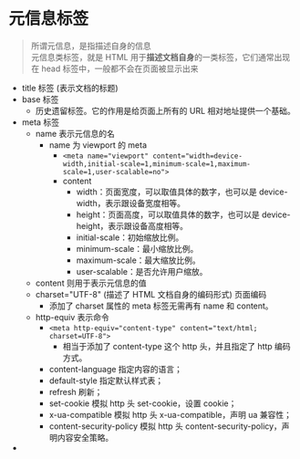 # 元信息标签
> 所谓元信息，是指描述自身的信息\
> 元信息类标签，就是 HTML 用于**描述文档自身**的一类标签，它们通常出现在 head 标签中，一般都不会在页面被显示出来

- title 标签 (表示文档的标题)
- base 标签
  - 历史遗留标签。它的作用是给页面上所有的 URL 相对地址提供一个基础。
- meta 标签
  - name 表示元信息的名
    - name 为 viewport 的 meta
      - `<meta name="viewport" content="width=device-width,initial-scale=1,minimum-scale=1,maximum-scale=1,user-scalable=no">`
      - content
        - width：页面宽度，可以取值具体的数字，也可以是 device-width，表示跟设备宽度相等。
        - height：页面高度，可以取值具体的数字，也可以是 device-height，表示跟设备高度相等。
        - initial-scale：初始缩放比例。
        - minimum-scale：最小缩放比例。
        - maximum-scale：最大缩放比例。
        - user-scalable：是否允许用户缩放。
  - content 则用于表示元信息的值
  - charset="UTF-8" (描述了 HTML 文档自身的编码形式) 页面编码
    - 添加了 charset 属性的 meta 标签无需再有 name 和 content。
  - http-equiv 表示命令
    - `<meta http-equiv="content-type" content="text/html; charset=UTF-8">`
      - 相当于添加了 content-type 这个 http 头，并且指定了 http 编码方式。
    - content-language 指定内容的语言；
    - default-style 指定默认样式表；
    - refresh 刷新；
    - set-cookie 模拟 http 头 set-cookie，设置 cookie；
    - x-ua-compatible 模拟 http 头 x-ua-compatible，声明 ua 兼容性；
    - content-security-policy 模拟 http 头 content-security-policy，声明内容安全策略。
- 